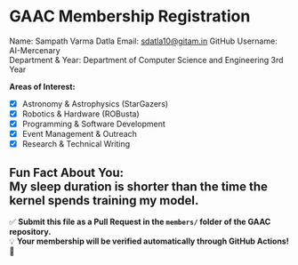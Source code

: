 # GAAC Membership Registration

Name: Sampath Varma Datla
Email: sdatla10@gitam.in 
GitHub Username: AI-Mercenary  
Department & Year: Department of Computer Science and Engineering 3rd Year

**Areas of Interest:**  
- [x] Astronomy & Astrophysics (StarGazers)  
- [x] Robotics & Hardware (ROBusta)  
- [x] Programming & Software Development  
- [x] Event Management & Outreach  
- [x] Research & Technical Writing  

**Fun Fact About You:**  
My sleep duration is shorter than the time the kernel spends training my model.
---

✅ **Submit this file as a Pull Request in the `members/` folder of the GAAC repository.**  
💡 **Your membership will be verified automatically through GitHub Actions!** 🚀
